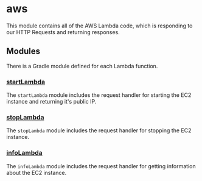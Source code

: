 # aws

This module contains all of the AWS Lambda code, which is responding to our HTTP Requests and returning responses.

## Modules
There is a Gradle module defined for each Lambda function.

### [startLambda](./startLambda/README.md)
The `startLambda` module includes the request handler for starting the EC2 instance and returning it's public IP.

### [stopLambda](./stopLambda/README.md)
The `stopLambda` module includes the request handler for stopping the EC2 instance. 

### [infoLambda](./infoLambda/README.md)
The `infoLambda` module includes the request handler for getting information about the EC2 instance.